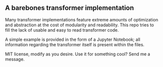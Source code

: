 ## A barebones transformer implementation

Many transformer implementations feature extreme amounts of optimization and abstraction at the cost of modularity and readability. This repo tries to fill the lack of usable and easy to read transformer code.

A simple example is provided in the form of a Jupyter Notebook; all information regarding the transformer itself is present within the files.

MIT license, modify as you desire. Use it for something cool? Send me a message.